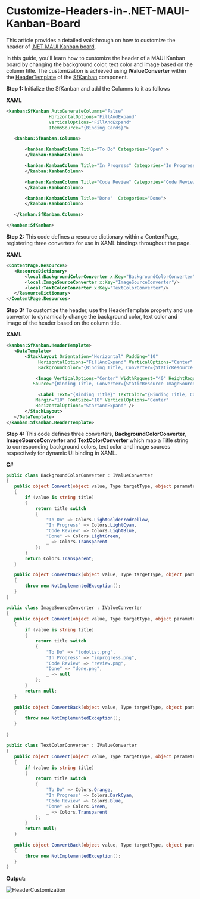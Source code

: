 # Customize-Headers-in-.NET-MAUI-Kanban-Board
This article provides a detailed walkthrough on how to customize the header of [.NET MAUI Kanban board](https://www.syncfusion.com/maui-controls/maui-kanban).

In this guide, you'll learn how to customize the header of a MAUI Kanban board by changing the background color, text color and image based on the column title. The customization is achieved using **IValueConverter** within the [HeaderTemplate](https://help.syncfusion.com/cr/maui/Syncfusion.Maui.Kanban.SfKanban.html#Syncfusion_Maui_Kanban_SfKanban_HeaderTemplate) of the [SfKanban](https://help.syncfusion.com/cr/maui/Syncfusion.Maui.Kanban.SfKanban.html) component.

**Step 1:** Initialize the SfKanban and add the Columns to it as follows

**XAML**
 ```xml
<kanban:SfKanban AutoGenerateColumns="False" 
                 HorizontalOptions="FillAndExpand" 
                 VerticalOptions="FillAndExpand" 
                 ItemsSource="{Binding Cards}">

    <kanban:SfKanban.Columns>

        <kanban:KanbanColumn Title="To Do" Categories="Open" >
        </kanban:KanbanColumn>

        <kanban:KanbanColumn Title="In Progress" Categories="In Progress">
        </kanban:KanbanColumn>

        <kanban:KanbanColumn Title="Code Review" Categories="Code Review">
        </kanban:KanbanColumn>

        <kanban:KanbanColumn Title="Done"  Categories="Done">
        </kanban:KanbanColumn>

    </kanban:SfKanban.Columns>

</kanban:SfKanban> 
 ```

**Step 2:** This code defines a resource dictionary within a ContentPage, registering three converters for use in XAML bindings throughout the page.

**XAML**
 ```xml
<ContentPage.Resources>
    <ResourceDictionary>
        <local:BackgroundColorConverter x:Key="BackgroundColorConverter"/>
        <local:ImageSourceConverter x:Key="ImageSourceConverter"/>
        <local:TextColorConverter x:Key="TextColorConverter"/>
    </ResourceDictionary>
</ContentPage.Resources> 
 ```

**Step 3:**  To customize the header, use the HeaderTemplate property and use convertor to dynamically change the background color, text color and image of the header based on the column title.

**XAML**
 ```xml
<kanban:SfKanban.HeaderTemplate>
    <DataTemplate>
        <StackLayout Orientation="Horizontal" Padding="10" 
             HorizontalOptions="FillAndExpand" VerticalOptions="Center" 
             BackgroundColor="{Binding Title, Converter={StaticResource BackgroundColorConverter}}">

            <Image VerticalOptions="Center" WidthRequest="40" HeightRequest="40"
           Source="{Binding Title, Converter={StaticResource ImageSourceConverter}}"/>

             <Label Text="{Binding Title}" TextColor="{Binding Title, Converter={StaticResource TextColorConverter}}" FontAttributes="Bold" 
            Margin="10" FontSize="18" VerticalOptions="Center" 
            HorizontalOptions="StartAndExpand" />
        </StackLayout>
    </DataTemplate>
</kanban:SfKanban.HeaderTemplate>
 ```
 
**Step 4:** This code defines three converters, **BackgroundColorConverter**, **ImageSourceConverter** and **TextColorConverter** which map a Title string to corresponding background colors, text color and image sources respectively for dynamic UI binding in XAML.

**C#**
 
 ```csharp
public class BackgroundColorConverter : IValueConverter
{
    public object Convert(object value, Type targetType, object parameter, CultureInfo culture)
    {
        if (value is string title)
        {
            return title switch
            {
                "To Do" => Colors.LightGoldenrodYellow,
                "In Progress" => Colors.LightCyan,
                "Code Review" => Colors.LightBlue,
                "Done" => Colors.LightGreen,
                _ => Colors.Transparent
            };
        }
        return Colors.Transparent;
    }

    public object ConvertBack(object value, Type targetType, object parameter, CultureInfo culture)
    {
        throw new NotImplementedException();
    }
}

public class ImageSourceConverter : IValueConverter
{
    public object Convert(object value, Type targetType, object parameter, CultureInfo culture)
    {
        if (value is string title)
        {
            return title switch
            {
                "To Do" => "todolist.png",
                "In Progress" => "inprogress.png",
                "Code Review" => "review.png",
                "Done" => "done.png",
                _ => null
            };
        }
        return null;
    }

    public object ConvertBack(object value, Type targetType, object parameter, CultureInfo culture)
    {
        throw new NotImplementedException();
    }

}

public class TextColorConverter : IValueConverter
{
    public object Convert(object value, Type targetType, object parameter, CultureInfo culture)
    {
        if (value is string title)
        {
            return title switch
            {
                "To Do" => Colors.Orange,
                "In Progress" => Colors.DarkCyan,
                "Code Review" => Colors.Blue,
                "Done" => Colors.Green,
                _ => Colors.Transparent
            };
        }
        return null;
    }

    public object ConvertBack(object value, Type targetType, object parameter, CultureInfo culture)
    {
        throw new NotImplementedException();
    }
}
 ```

**Output:**

![HeaderCustomization](https://github.com/user-attachments/assets/b8f362b1-c093-4cf7-8029-5d06d5b9238c)

